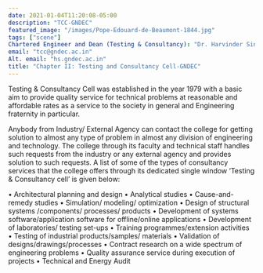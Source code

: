 ```yaml
---
date: 2021-01-04T11:20:08-05:00
description: "TCC-GNDEC"
featured_image: "/images/Pope-Edouard-de-Beaumont-1844.jpg"
tags: ["scene"]
Chartered Engineer and Dean (Testing & Consultancy): "Dr. Harvinder Singh"
email: "tcc@gndec.ac.in"
Alt. email: "hs.gndec.ac.in"
title: "Chapter II: Testing and Consultancy Cell-GNDEC"
---
```


Testing & Consultancy Cell was established in the year 1979 with a basic aim to provide quality service for technical problems at reasonable and affordable rates as a service to the society in general and Engineering fraternity in particular.

Anybody from Industry/ External Agency can contact the college for getting solution to almost any type of problem in almost any division of engineering and technology. The college through its faculty and technical staff handles such requests from the industry or any external agency and provides solution to such requests. A list of some of the types of consultancy services that the college offers through its dedicated single window ‘Testing & Consultancy cell’ is given below:

• Architectural planning and design
• Analytical studies
• Cause-and-remedy studies
• Simulation/ modeling/ optimization
• Design of structural systems /components/ processes/ products
• Development of systems software/application software for offline/online applications
• Development of laboratories/ testing set-ups
• Training programmes/extension activities
• Testing of industrial products/samples/ materials
• Validation of designs/drawings/processes
• Contract research on a wide spectrum of engineering problems
• Quality assurance service during execution of projects
• Technical and Energy Audit
